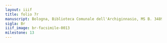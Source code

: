 ```yaml
---
layout: iiif
title: folio 7r
manuscript: Bologna, Biblioteca Comunale dell'Archiginnasio, MS B. 3489
sigla: Br
iiif_image: br-facsimile-0013
milestone: 13
---
```


